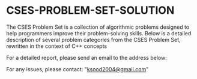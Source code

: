 # CSES-PROBLEM-SET-SOLUTION
The CSES Problem Set is a collection of algorithmic problems designed to help programmers improve their problem-solving skills. Below is a detailed description of several problem categories from the CSES Problem Set, rewritten in the context of C++ concepts


For a detailed report, please send an email to the address below:

For any issues, please contact: "ksood2004@gmail.com"

